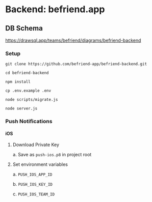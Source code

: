 # Backend: befriend.app

## DB Schema

https://drawsql.app/teams/befriend/diagrams/befriend-backend

### Setup

`git clone https://github.com/befriend-app/befriend-backend.git`

`cd befriend-backend`

`npm install`

`cp .env.example .env`

`node scripts/migrate.js`

`node server.js`

### Push Notifications

#### iOS

1. Download Private Key
   
    a. Save as `push-ios.p8` in project root
2. Set environment variables
   
    a. `PUSH_IOS_APP_ID`
    
    b. `PUSH_IOS_KEY_ID`

    c. `PUSH_IOS_TEAM_ID`


